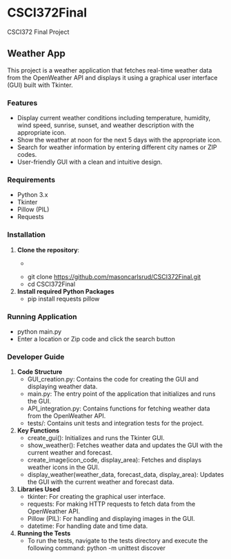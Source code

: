 # CSCI372Final
CSCI372 Final Project

## Weather App

This project is a weather application that fetches real-time weather data from the OpenWeather API and displays it using a graphical user interface (GUI) built with Tkinter.

### Features
- Display current weather conditions including temperature, humidity, wind speed, sunrise, sunset, and weather description with the appropriate icon.
- Show the weather at noon for the next 5 days with the appropriate icon.
- Search for weather information by entering different city names or ZIP codes.
- User-friendly GUI with a clean and intuitive design.

### Requirements
- Python 3.x
- Tkinter
- Pillow (PIL)
- Requests

### Installation
1. **Clone the repository**:
   - ```sh
   - git clone https://github.com/masoncarlsrud/CSCI372Final.git
   - cd CSCI372Final
2. **Install required Python Packages**
    - pip install requests pillow

### Running Application
- python main.py
- Enter a location or Zip code and click the search button

### Developer Guide
1. **Code Structure**
    - GUI_creation.py: Contains the code for creating the GUI and displaying weather data.
    - main.py: The entry point of the application that initializes and runs the GUI.
    - API_integration.py: Contains functions for fetching weather data from the OpenWeather API.
    - tests/: Contains unit tests and integration tests for the project.
2. **Key Functions**
    - create_gui(): Initializes and runs the Tkinter GUI.
    - show_weather(): Fetches weather data and updates the GUI with the current weather and       forecast.
    - create_image(icon_code, display_area): Fetches and displays weather icons in the GUI.
    - display_weather(weather_data, forecast_data, display_area): Updates the GUI with the current weather and forecast data.
3. **Libraries Used**
    - tkinter: For creating the graphical user interface.
    - requests: For making HTTP requests to fetch data from the OpenWeather API.
    - Pillow (PIL): For handling and displaying images in the GUI.
    - datetime: For handling date and time data.
4. **Running the Tests**
    - To run the tests, navigate to the tests directory and execute the following command:
    python -m unittest discover
